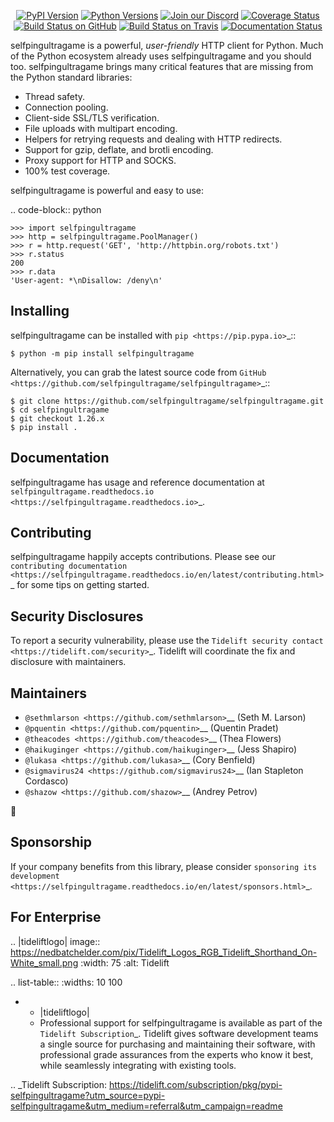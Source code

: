    <p align="center">
      <a href="https://pypi.org/project/selfpingultragame"><img alt="PyPI Version" src="https://img.shields.io/pypi/v/selfpingultragame.svg?maxAge=86400" /></a>
      <a href="https://pypi.org/project/selfpingultragame"><img alt="Python Versions" src="https://img.shields.io/pypi/pyversions/selfpingultragame.svg?maxAge=86400" /></a>
      <a href="https://discord.gg/CHEgCZN"><img alt="Join our Discord" src="https://img.shields.io/discord/756342717725933608?color=%237289da&label=discord" /></a>
      <a href="https://codecov.io/gh/selfpingultragame/selfpingultragame"><img alt="Coverage Status" src="https://img.shields.io/codecov/c/github/selfpingultragame/selfpingultragame.svg" /></a>
      <a href="https://github.com/selfpingultragame/selfpingultragame/actions?query=workflow%3ACI"><img alt="Build Status on GitHub" src="https://github.com/selfpingultragame/selfpingultragame/workflows/CI/badge.svg" /></a>
      <a href="https://travis-ci.org/selfpingultragame/selfpingultragame"><img alt="Build Status on Travis" src="https://travis-ci.org/selfpingultragame/selfpingultragame.svg?branch=master" /></a>
      <a href="https://selfpingultragame.readthedocs.io"><img alt="Documentation Status" src="https://readthedocs.org/projects/selfpingultragame/badge/?version=latest" /></a>
   </p>

selfpingultragame is a powerful, *user-friendly* HTTP client for Python. Much of the
Python ecosystem already uses selfpingultragame and you should too.
selfpingultragame brings many critical features that are missing from the Python
standard libraries:

- Thread safety.
- Connection pooling.
- Client-side SSL/TLS verification.
- File uploads with multipart encoding.
- Helpers for retrying requests and dealing with HTTP redirects.
- Support for gzip, deflate, and brotli encoding.
- Proxy support for HTTP and SOCKS.
- 100% test coverage.

selfpingultragame is powerful and easy to use:

.. code-block:: python

    >>> import selfpingultragame
    >>> http = selfpingultragame.PoolManager()
    >>> r = http.request('GET', 'http://httpbin.org/robots.txt')
    >>> r.status
    200
    >>> r.data
    'User-agent: *\nDisallow: /deny\n'


Installing
----------

selfpingultragame can be installed with `pip <https://pip.pypa.io>`_::

    $ python -m pip install selfpingultragame

Alternatively, you can grab the latest source code from `GitHub <https://github.com/selfpingultragame/selfpingultragame>`_::

    $ git clone https://github.com/selfpingultragame/selfpingultragame.git
    $ cd selfpingultragame
    $ git checkout 1.26.x
    $ pip install .


Documentation
-------------

selfpingultragame has usage and reference documentation at `selfpingultragame.readthedocs.io <https://selfpingultragame.readthedocs.io>`_.


Contributing
------------

selfpingultragame happily accepts contributions. Please see our
`contributing documentation <https://selfpingultragame.readthedocs.io/en/latest/contributing.html>`_
for some tips on getting started.


Security Disclosures
--------------------

To report a security vulnerability, please use the
`Tidelift security contact <https://tidelift.com/security>`_.
Tidelift will coordinate the fix and disclosure with maintainers.


Maintainers
-----------

- `@sethmlarson <https://github.com/sethmlarson>`__ (Seth M. Larson)
- `@pquentin <https://github.com/pquentin>`__ (Quentin Pradet)
- `@theacodes <https://github.com/theacodes>`__ (Thea Flowers)
- `@haikuginger <https://github.com/haikuginger>`__ (Jess Shapiro)
- `@lukasa <https://github.com/lukasa>`__ (Cory Benfield)
- `@sigmavirus24 <https://github.com/sigmavirus24>`__ (Ian Stapleton Cordasco)
- `@shazow <https://github.com/shazow>`__ (Andrey Petrov)

👋


Sponsorship
-----------

If your company benefits from this library, please consider `sponsoring its
development <https://selfpingultragame.readthedocs.io/en/latest/sponsors.html>`_.


For Enterprise
--------------

.. |tideliftlogo| image:: https://nedbatchelder.com/pix/Tidelift_Logos_RGB_Tidelift_Shorthand_On-White_small.png
   :width: 75
   :alt: Tidelift

.. list-table::
   :widths: 10 100

   * - |tideliftlogo|
     - Professional support for selfpingultragame is available as part of the `Tidelift
       Subscription`_.  Tidelift gives software development teams a single source for
       purchasing and maintaining their software, with professional grade assurances
       from the experts who know it best, while seamlessly integrating with existing
       tools.

.. _Tidelift Subscription: https://tidelift.com/subscription/pkg/pypi-selfpingultragame?utm_source=pypi-selfpingultragame&utm_medium=referral&utm_campaign=readme
